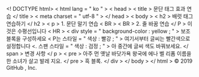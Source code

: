 <! DOCTYPE html>
< html  lang = " ko " >
< head >
< title > 문단 태그 효과 연습 </ title >
< meta  charset = " utf-8 " >
</ head >
< body >
< h2 > 배럿 태그 연습하기 </ h2 >
< p > 1. 문단 말기 연습
< BR > < BR > 2. 줄 바꿈 연습 </ P >
이것은 수평선입니다 < HR >
< div  style = " background-color : yellow ; " > 보조 블록을 구성하세요
< P는  스타일 = " 색상 : 빨강 ; " > 여기서부터 글씨는 빨간색으로 설정합니다 <. 스팬  스타일 = " 색상 : 검정 ; " > 아 중간에 글씨 색도 바꿔보세요.
</ span > 변경 사항 </ p >
< pre >
	아주 먼 옛날 바닷가욕 왕국에
에나 벨 리폼 이름을
한 소녀가 살고 발레 지요.
</ pre >
흑 블록.
</ div >
</ body >
</ html >
© 2019 GitHub , Inc.
